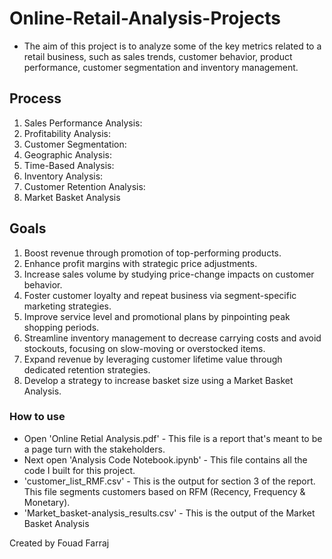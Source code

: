 # Online-Retail-Analysis-Projects

- The aim of this project is to analyze some of the key metrics related to a retail business, such as sales trends, customer behavior, product performance, customer segmentation and inventory management.

## Process

1. Sales Performance Analysis:
2. Profitability Analysis:
3. Customer Segmentation:
4. Geographic Analysis:
5. Time-Based Analysis:
6. Inventory Analysis:
7. Customer Retention Analysis:
8. Market Basket Analysis

## Goals

1. Boost revenue through promotion of top-performing products.
2. Enhance profit margins with strategic price adjustments.
3. Increase sales volume by studying price-change impacts on customer behavior.
4. Foster customer loyalty and repeat business via segment-specific marketing strategies.
5. Improve service level and promotional plans by pinpointing peak shopping periods.
6. Streamline inventory management to decrease carrying costs and avoid stockouts, focusing on slow-moving or overstocked items.
7. Expand revenue by leveraging customer lifetime value through dedicated retention strategies.
8. Develop a strategy to increase basket size using a Market Basket Analysis.

### How to use

- Open 'Online Retial Analysis.pdf' - This file is a report that's meant to be a page turn with the stakeholders.
- Next open 'Analysis Code Notebook.ipynb' - This file contains all the code I built for this project.
- 'customer_list_RMF.csv' - This is the output for section 3 of the report. This file segments customers based on RFM (Recency, Frequency & Monetary).
- 'Market_basket-analysis_results.csv' - This is the output of the Market Basket Analysis


Created by Fouad Farraj
